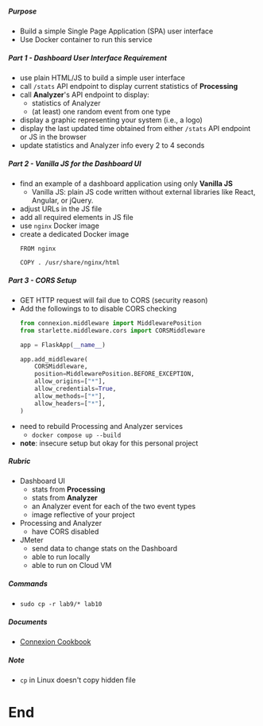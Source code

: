 
##### Purpose
- Build a simple Single Page Application (SPA) user interface
- Use Docker container to run this service

##### Part 1 - Dashboard User Interface Requirement
- use plain HTML/JS to build a simple user interface
- call `/stats` API endpoint to display current statistics of **Processing**
- call **Analyzer**'s API endpoint to display:
	- statistics of Analyzer 
	- (at least) one random event from one type
- display a graphic representing your system (i.e., a logo)
- display the last updated time obtained from either `/stats` API endpoint or JS in the browser
- update statistics and Analyzer info every 2 to 4 seconds

##### Part 2 - Vanilla JS for the Dashboard UI
- find an example of a dashboard application using only **Vanilla JS**
	- Vanilla JS: plain JS code written without external libraries like React, Angular, or jQuery.
- adjust URLs in the JS file
- add all required elements in JS file
- use `nginx` Docker image
- create a dedicated Docker image
	```
	FROM nginx
	
	COPY . /usr/share/nginx/html
	```


##### Part 3 - CORS Setup 
- GET HTTP request will fail due to CORS (security reason)
- Add the followings to to disable CORS checking 
	```python
	from connexion.middleware import MiddlewarePosition
	from starlette.middleware.cors import CORSMiddleware
	
	app = FlaskApp(__name__)
	
	app.add_middleware(
		CORSMiddleware,
		position=MiddlewarePosition.BEFORE_EXCEPTION,
		allow_origins=["*"],
		allow_credentials=True,
		allow_methods=["*"],
		allow_headers=["*"],
	)
	```
- need to rebuild Processing and Analyzer services 
	- `docker compose up --build`
- **note**: insecure setup but okay for this personal project

##### Rubric
- Dashboard UI
	- stats from **Processing**
	- stats from **Analyzer**
	- an Analyzer event for each of the two event types
	- image reflective of your project
- Processing and Analyzer 
	- have CORS disabled
- JMeter
	- send data to change stats on the Dashboard
	- able to run locally
	- able to run on Cloud VM

##### Commands
* `sudo cp -r lab9/* lab10`

##### Documents
- [Connexion Cookbook](https://connexion.readthedocs.io/en/latest/cookbook.html)

##### Note
- `cp` in Linux doesn't copy hidden file

# End
